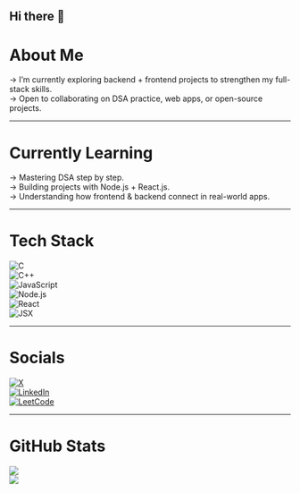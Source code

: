 ## Hi there 👋

# About Me
→ I’m currently exploring backend + frontend projects to strengthen my full-stack skills.  
→ Open to collaborating on DSA practice, web apps, or open-source projects.  

---

# Currently Learning
→ Mastering DSA step by step.  
→ Building projects with Node.js + React.js.  
→ Understanding how frontend & backend connect in real-world apps.  

---

# Tech Stack
![C](https://img.shields.io/badge/C-000000?style=for-the-badge&logo=c&logoColor=white)  
![C++](https://img.shields.io/badge/C++-000000?style=for-the-badge&logo=c%2B%2B&logoColor=white)  
![JavaScript](https://img.shields.io/badge/JavaScript-000000?style=for-the-badge&logo=javascript&logoColor=white)  
![Node.js](https://img.shields.io/badge/Node.js-000000?style=for-the-badge&logo=node.js&logoColor=white)  
![React](https://img.shields.io/badge/React-000000?style=for-the-badge&logo=react&logoColor=white)  
![JSX](https://img.shields.io/badge/JSX-000000?style=for-the-badge&logo=react&logoColor=white)  

---

# Socials
[![X](https://img.shields.io/badge/X-000000?style=for-the-badge&logo=x&logoColor=white)](https://x.com/Himanshuuu_exe)  
[![LinkedIn](https://img.shields.io/badge/LinkedIn-000000?style=for-the-badge&logo=linkedin&logoColor=white)](https://www.linkedin.com/in/himanshu-chandel-38a3402a2)  
[![LeetCode](https://img.shields.io/badge/LeetCode-000000?style=for-the-badge&logo=leetcode&logoColor=white)](https://leetcode.com/u/Himanshuuu_exe/)  

---

# GitHub Stats
![](https://github-readme-stats.vercel.app/api?username=Himanshuuu-exe&show_icons=true&theme=graywhite&hide_border=true)  
![](https://github-readme-streak-stats.herokuapp.com/?user=Himanshuuu-exe&theme=graywhite&hide_border=true)  


